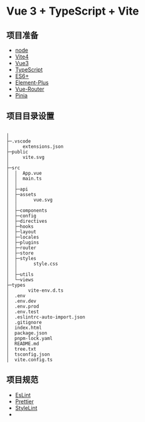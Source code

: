 # Vue 3 + TypeScript + Vite

## 项目准备

- [node](http://nodejs.org/)
- [Vite4](https://vitejs.dev/)
- [Vue3](https://v3.vuejs.org/)
- [TypeScript](https://www.typescriptlang.org/)
- [ES6+](http://es6.ruanyifeng.com/)
- [Element-Plus](https://element-plus.org/)
- [Vue-Router](https://router.vuejs.org/)
- [Pinia]()

## 项目目录设置

```

│
├─.vscode
│     extensions.json
├─public
│     vite.svg
│
├─src
│  │  App.vue
│  │  main.ts
│  │
│  ├─api
│  ├─assets
│  │      vue.svg
│  │
│  ├─components
│  ├─config
│  ├─directives
│  ├─hooks
│  ├─layout
│  ├─locales
│  ├─plugins
│  ├─router
│  ├─store
│  ├─styles
│  │      style.css
│  │
│  ├─utils
│  └─views
├─types
│       vite-env.d.ts
│  .env
│  .env.dev
│  .env.prod
│  .env.test
│  .eslintrc-auto-import.json
│  .gitignore
│  index.html
│  package.json
│  pnpm-lock.yaml
│  README.md
│  tree.txt
│  tsconfig.json
│  vite.config.ts

```

## 项目规范

- [EsLint]()
- [Prettier]()
- [StyleLint]()
-
